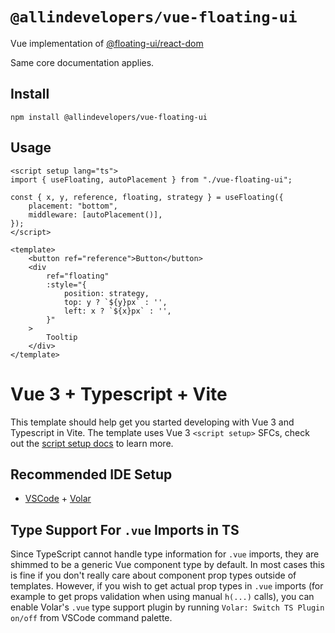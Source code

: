 # `@allindevelopers/vue-floating-ui`

Vue implementation of [@floating-ui/react-dom](https://floating-ui.com/docs/react-dom)

Same core documentation applies.

## Install

```shell
npm install @allindevelopers/vue-floating-ui
```

## Usage

```vue
<script setup lang="ts">
import { useFloating, autoPlacement } from "./vue-floating-ui";

const { x, y, reference, floating, strategy } = useFloating({
	placement: "bottom",
	middleware: [autoPlacement()],
});
</script>

<template>
	<button ref="reference">Button</button>
	<div
		ref="floating"
		:style="{
			position: strategy,
			top: y ? `${y}px` : '',
			left: x ? `${x}px` : '',
		}"
	>
		Tooltip
	</div>
</template>
```

# Vue 3 + Typescript + Vite

This template should help get you started developing with Vue 3 and Typescript in Vite. The template uses Vue 3 `<script setup>` SFCs, check out the [script setup docs](https://v3.vuejs.org/api/sfc-script-setup.html#sfc-script-setup) to learn more.

## Recommended IDE Setup

- [VSCode](https://code.visualstudio.com/) + [Volar](https://marketplace.visualstudio.com/items?itemName=johnsoncodehk.volar)

## Type Support For `.vue` Imports in TS

Since TypeScript cannot handle type information for `.vue` imports, they are shimmed to be a generic Vue component type by default. In most cases this is fine if you don't really care about component prop types outside of templates. However, if you wish to get actual prop types in `.vue` imports (for example to get props validation when using manual `h(...)` calls), you can enable Volar's `.vue` type support plugin by running `Volar: Switch TS Plugin on/off` from VSCode command palette.
